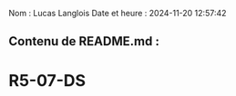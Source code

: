 Nom : Lucas Langlois
Date et heure : 2024-11-20 12:57:42

Contenu de README.md :
-----------------------
# R5-07-DS